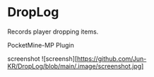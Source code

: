 # DropLog
Records player dropping items.

PocketMine-MP Plugin

screenshot
![screensh][https://github.com/Jun-KR/DropLog/blob/main/.image/screenshot.jpg]
